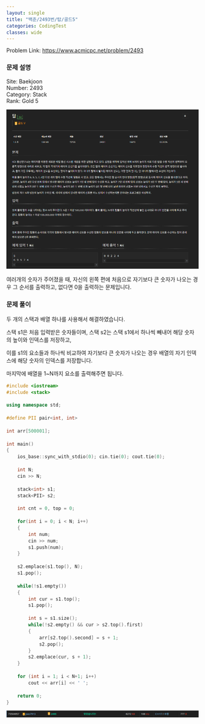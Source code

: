 ```yaml
---
layout: single
title: "백준/2493번/탑/골드5"
categories: CodingTest
classes: wide
---
```


Problem Link: <https://www.acmicpc.net/problem/2493>


### 문제 설명

Site: Baekjoon   
Number: 2493   
Category: Stack   
Rank: Gold 5

![](/assets/images/CodingTest/백준2493번문제.PNG)

여러개의 숫자가 주어졌을 때, 자신의 왼쪽 편에 처음으로 자기보다 큰 숫자가 나오는 경우 그 순서를 출력하고, 없다면 0을 출력하는 문제입니다.


### 문제 풀이

두 개의 스택과 배열 하나를 사용해서 해결하였습니다.

스택 s1은 처음 입력받은 숫자들이며, 스택 s2는 스택 s1에서 하나씩 빼내어 해당 숫자의 높이와 인덱스를 저장하고,

이를 s1의 요소들과 하나씩 비교하여 자기보다 큰 숫자가 나오는 경우 배열의 자기 인덱스에 해당 숫자의 인덱스를 저장합니다.

마지막에 배열을 1~N까지 요소를 출력해주면 됩니다.


```cpp
#include <iostream>
#include <stack>

using namespace std;

#define PII pair<int, int>

int arr[500001];

int main()
{
    ios_base::sync_with_stdio(0); cin.tie(0); cout.tie(0);

    int N;
    cin >> N;

    stack<int> s1;
    stack<PII> s2;

    int cnt = 0, top = 0;

    for(int i = 0; i < N; i++)
    {
        int num;
        cin >> num;
        s1.push(num);
    }

    s2.emplace(s1.top(), N);
    s1.pop();

    while(!s1.empty())
    {
        int cur = s1.top();
        s1.pop();

        int s = s1.size();
        while(!s2.empty() && cur > s2.top().first)
        {
            arr[s2.top().second] = s + 1;
            s2.pop();
        }
        s2.emplace(cur, s + 1);
    }

    for (int i = 1; i < N+1; i++)
        cout << arr[i] << ' ';

    return 0;
}

```

![](/assets/images/CodingTest/백준2493번.PNG)
